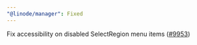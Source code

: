 ```yaml
---
"@linode/manager": Fixed
---
```


Fix accessibility on disabled SelectRegion menu items ([#9953](https://github.com/linode/manager/pull/9953))
